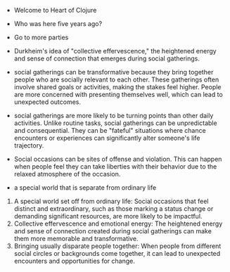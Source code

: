 - Welcome to Heart of Clojure
- Who was here five years ago?


- Go to more parties

- Durkheim's idea of "collective effervescence," the heightened energy and sense of connection that emerges during social gatherings.
- social gatherings can be transformative because they bring together people who are socially relevant to each other.
 These gatherings often involve shared goals or activities, making the stakes feel higher. People are more concerned with presenting themselves well, which can lead to unexpected outcomes.
- social gatherings are more likely to be turning points than other daily activities.
 Unlike routine tasks, social gatherings can be unpredictable and consequential. They can be "fateful" situations where chance encounters or experiences can significantly alter someone's life trajectory.
- Social occasions can be sites of offense and violation. This can happen when people feel they can take liberties with their behavior due to the relaxed atmosphere of the occasion.
- a special world that is separate from ordinary life

1. A special world set off from ordinary life: Social occasions that feel distinct and extraordinary, such as those marking a status change or demanding significant resources, are more likely to be impactful.
2. Collective effervescence and emotional energy: The heightened energy and sense of connection created during social gatherings can make them more memorable and transformative.
3. Bringing usually disparate people together: When people from different social circles or backgrounds come together, it can lead to unexpected encounters and opportunities for change.
